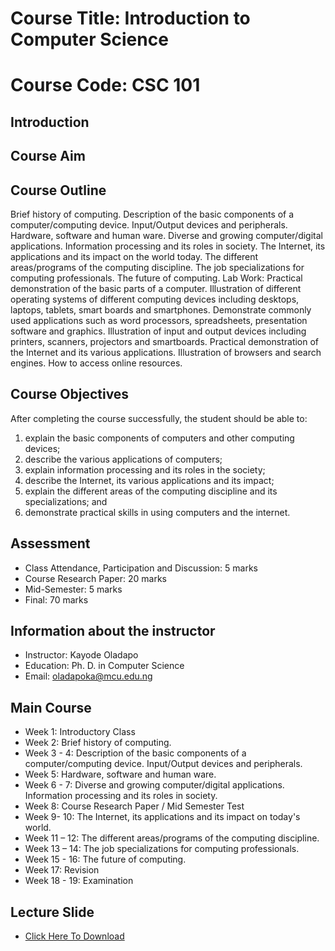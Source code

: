 # Course Title: Introduction to Computer Science 

# Course Code: CSC 101

## Introduction 

## Course Aim 

## Course Outline 
Brief history of computing. Description of the basic components of a computer/computing device. Input/Output devices and peripherals. Hardware, software and human ware. Diverse and growing computer/digital applications. Information processing and its roles in society. The Internet, its applications and its impact on the world today. The different areas/programs of the computing discipline. The job specializations for computing professionals. The future of computing.
Lab Work: Practical demonstration of the basic parts of a computer. Illustration of different operating systems of different computing devices including desktops, laptops, tablets, smart boards and smartphones. Demonstrate commonly used applications such as word processors, spreadsheets, presentation software and graphics. Illustration of input and output devices including printers, scanners, projectors and smartboards. Practical demonstration of the Internet and its various applications. Illustration of browsers and search engines. How to access online resources.

## Course Objectives 
After completing the course successfully, the student should be able to:
1. explain the basic components of computers and other computing devices;
2. describe the various applications of computers;
3. explain information processing and its roles in the society;
4. describe the Internet, its various applications and its impact;
5. explain the different areas of the computing discipline and its specializations; and
6. demonstrate practical skills in using computers and the internet.

## Assessment 
*	Class Attendance, Participation and Discussion: 	 5 marks 
*	Course Research Paper:				20 marks
*	Mid-Semester:					 5 marks 
*	Final:						70 marks

## Information about the instructor
*	Instructor: Kayode Oladapo
*	Education: Ph. D. in Computer Science
*	Email: oladapoka@mcu.edu.ng

## Main Course 
* Week 1: 	Introductory Class
* Week 2:	Brief history of computing. 
* Week 3 - 4: 	Description of the basic components of a computer/computing device. Input/Output devices and peripherals.
* Week 5: 	Hardware, software and human ware.
* Week 6 - 7: 	 Diverse and growing computer/digital applications. Information processing and its roles in society.
* Week 8:	Course Research Paper / Mid Semester Test
* Week 9- 10: 	 The Internet, its applications and its impact on today's world.
* Week 11 – 12:	The different areas/programs of the computing discipline.
* Week 13 – 14:	The job specializations for computing professionals. 
* Week 15 - 16:	The future of computing.
* Week 17:	Revision 
* Week 18 - 19:	Examination 

## Lecture Slide
* [Click Here To Download](https://github.com/oladapokayodeabiodun/oladapokayodeabiodun.github.io/files/13688473/CSC.101.Slides.pdf)
